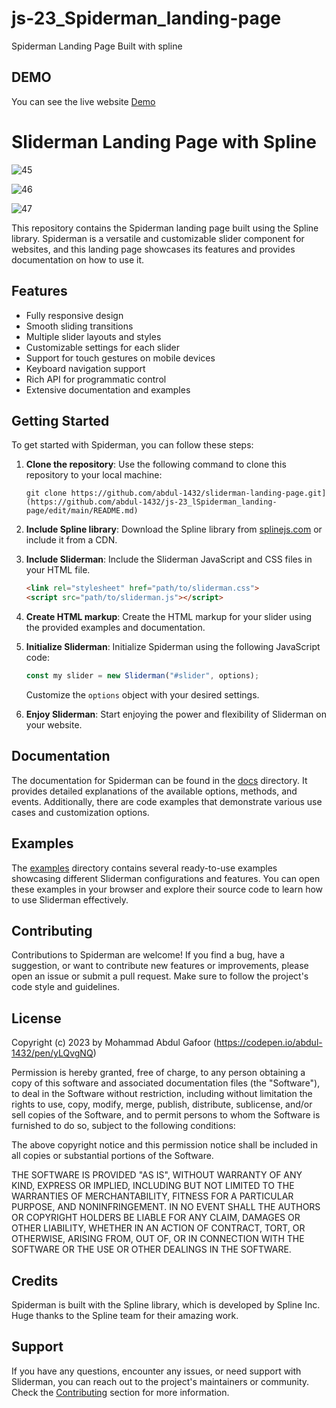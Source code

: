 # js-23_Spiderman_landing-page
Spiderman Landing Page Built with spline

## DEMO
You can see the live website [Demo](https://codepen.io/abdul-1432/pen/yLQvgNQ)

# Sliderman Landing Page with Spline

![45](https://github.com/abdul-1432/js-23_lSpiderman_landing-page/assets/124916666/d6dac97c-9810-4b9d-b1f0-dcc9a8bb118c)

![46](https://github.com/abdul-1432/js-23_lSpiderman_landing-page/assets/124916666/30353f02-5e6e-417d-baf0-5372f0871ee6)

![47](https://github.com/abdul-1432/js-23_lSpiderman_landing-page/assets/124916666/f7517151-91e6-4467-b6d3-f73155eb05fa)


This repository contains the Spiderman landing page built using the Spline library. Spiderman is a versatile and customizable slider component for websites, and this landing page showcases its features and provides documentation on how to use it.

## Features

- Fully responsive design
- Smooth sliding transitions
- Multiple slider layouts and styles
- Customizable settings for each slider
- Support for touch gestures on mobile devices
- Keyboard navigation support
- Rich API for programmatic control
- Extensive documentation and examples

## Getting Started

To get started with Spiderman, you can follow these steps:

1. **Clone the repository**: Use the following command to clone this repository to your local machine:

   ``` shell[
   git clone https://github.com/abdul-1432/sliderman-landing-page.git](https://github.com/abdul-1432/js-23_lSpiderman_landing-page/edit/main/README.md)
   ```

2. **Include Spline library**: Download the Spline library from [splinejs.com](https://splinejs.com) or include it from a CDN.

3. **Include Sliderman**: Include the Sliderman JavaScript and CSS files in your HTML file.

   ```HTML
   <link rel="stylesheet" href="path/to/sliderman.css">
   <script src="path/to/sliderman.js"></script>
   ```

4. **Create HTML markup**: Create the HTML markup for your slider using the provided examples and documentation.

5. **Initialize Sliderman**: Initialize Spiderman using the following JavaScript code:

   ```javascript
   const my slider = new Sliderman("#slider", options);
   ```

   Customize the `options` object with your desired settings.

6. **Enjoy Sliderman**: Start enjoying the power and flexibility of Sliderman on your website.

## Documentation

The documentation for Spiderman can be found in the [docs](./docs) directory. It provides detailed explanations of the available options, methods, and events. Additionally, there are code examples that demonstrate various use cases and customization options.

## Examples

The [examples](./examples) directory contains several ready-to-use examples showcasing different Sliderman configurations and features. You can open these examples in your browser and explore their source code to learn how to use Sliderman effectively.

## Contributing

Contributions to Spiderman are welcome! If you find a bug, have a suggestion, or want to contribute new features or improvements, please open an issue or submit a pull request. Make sure to follow the project's code style and guidelines.

## License
Copyright (c) 2023 by Mohammad Abdul Gafoor (https://codepen.io/abdul-1432/pen/yLQvgNQ)

Permission is hereby granted, free of charge, to any person obtaining a copy of this software and associated documentation files (the "Software"), to deal in the Software without restriction, including without limitation the rights to use, copy, modify, merge, publish, distribute, sublicense, and/or sell copies of the Software, and to permit persons to whom the Software is furnished to do so, subject to the following conditions:

The above copyright notice and this permission notice shall be included in all copies or substantial portions of the Software.

THE SOFTWARE IS PROVIDED "AS IS", WITHOUT WARRANTY OF ANY KIND, EXPRESS OR IMPLIED, INCLUDING BUT NOT LIMITED TO THE WARRANTIES OF MERCHANTABILITY, FITNESS FOR A PARTICULAR PURPOSE, AND NONINFRINGEMENT. IN NO EVENT SHALL THE AUTHORS OR COPYRIGHT HOLDERS BE LIABLE FOR ANY CLAIM, DAMAGES OR OTHER LIABILITY, WHETHER IN AN ACTION OF CONTRACT, TORT, OR OTHERWISE, ARISING FROM, OUT OF, OR IN CONNECTION WITH THE SOFTWARE OR THE USE OR OTHER DEALINGS IN THE SOFTWARE.



## Credits

Spiderman is built with the Spline library, which is developed by Spline Inc. Huge thanks to the Spline team for their amazing work.

## Support

If you have any questions, encounter any issues, or need support with Sliderman, you can reach out to the project's maintainers or community. Check the [Contributing](#contributing) section for more information.
